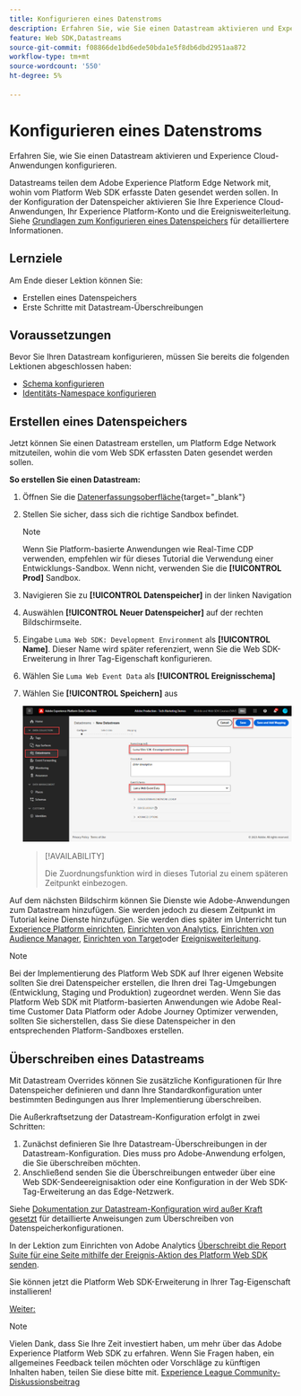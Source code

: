```yaml
---
title: Konfigurieren eines Datenstroms
description: Erfahren Sie, wie Sie einen Datastream aktivieren und Experience Cloud-Lösungen konfigurieren. Diese Lektion ist Teil des Tutorials zum Implementieren von Adobe Experience Cloud mit Web SDK.
feature: Web SDK,Datastreams
source-git-commit: f08866de1bd6ede50bda1e5f8db6dbd2951aa872
workflow-type: tm+mt
source-wordcount: '550'
ht-degree: 5%

---
```


# Konfigurieren eines Datenstroms

Erfahren Sie, wie Sie einen Datastream aktivieren und Experience Cloud-Anwendungen konfigurieren.

Datastreams teilen dem Adobe Experience Platform Edge Network mit, wohin vom Platform Web SDK erfasste Daten gesendet werden sollen. In der Konfiguration der Datenspeicher aktivieren Sie Ihre Experience Cloud-Anwendungen, Ihr Experience Platform-Konto und die Ereignisweiterleitung. Siehe [Grundlagen zum Konfigurieren eines Datenspeichers](https://experienceleague.adobe.com/docs/experience-platform/edge/fundamentals/datastreams.html?lang=de) für detailliertere Informationen.

## Lernziele

Am Ende dieser Lektion können Sie:

* Erstellen eines Datenspeichers
* Erste Schritte mit Datastream-Überschreibungen

## Voraussetzungen

Bevor Sie Ihren Datastream konfigurieren, müssen Sie bereits die folgenden Lektionen abgeschlossen haben:

* [Schema konfigurieren](configure-schemas.md)
* [Identitäts-Namespace konfigurieren](configure-identities.md)

## Erstellen eines Datenspeichers

Jetzt können Sie einen Datastream erstellen, um Platform Edge Network mitzuteilen, wohin die vom Web SDK erfassten Daten gesendet werden sollen.

**So erstellen Sie einen Datastream:**

1. Öffnen Sie die [Datenerfassungsoberfläche](https://launch.adobe.com/){target="_blank"}
1. Stellen Sie sicher, dass sich die richtige Sandbox befindet.

   >[!NOTE]
   >
   >Wenn Sie Platform-basierte Anwendungen wie Real-Time CDP verwenden, empfehlen wir für dieses Tutorial die Verwendung einer Entwicklungs-Sandbox. Wenn nicht, verwenden Sie die **[!UICONTROL Prod]** Sandbox.

1. Navigieren Sie zu **[!UICONTROL Datenspeicher]** in der linken Navigation
1. Auswählen **[!UICONTROL Neuer Datenspeicher]** auf der rechten Bildschirmseite.
1. Eingabe `Luma Web SDK: Development Environment` als **[!UICONTROL Name]**. Dieser Name wird später referenziert, wenn Sie die Web SDK-Erweiterung in Ihrer Tag-Eigenschaft konfigurieren.
1. Wählen Sie `Luma Web Event Data` als **[!UICONTROL Ereignisschema]**
1. Wählen Sie **[!UICONTROL Speichern]** aus

   ![Erstellen des Datastreams](assets/datastream-create-new-datastream.png)

   >[!AVAILABILITY]
   >
   >Die Zuordnungsfunktion wird in dieses Tutorial zu einem späteren Zeitpunkt einbezogen.




Auf dem nächsten Bildschirm können Sie Dienste wie Adobe-Anwendungen zum Datastream hinzufügen. Sie werden jedoch zu diesem Zeitpunkt im Tutorial keine Dienste hinzufügen. Sie werden dies später im Unterricht tun [Experience Platform einrichten](setup-experience-platform.md), [Einrichten von Analytics](setup-analytics.md), [Einrichten von Audience Manager](setup-audience-manager.md), [Einrichten von Target](setup-target.md)oder [Ereignisweiterleitung](setup-event-forwarding.md).

>[!NOTE]
>
>Bei der Implementierung des Platform Web SDK auf Ihrer eigenen Website sollten Sie drei Datenspeicher erstellen, die Ihren drei Tag-Umgebungen (Entwicklung, Staging und Produktion) zugeordnet werden. Wenn Sie das Platform Web SDK mit Platform-basierten Anwendungen wie Adobe Real-time Customer Data Platform oder Adobe Journey Optimizer verwenden, sollten Sie sicherstellen, dass Sie diese Datenspeicher in den entsprechenden Platform-Sandboxes erstellen.

## Überschreiben eines Datastreams

Mit Datastream Overrides können Sie zusätzliche Konfigurationen für Ihre Datenspeicher definieren und dann Ihre Standardkonfiguration unter bestimmten Bedingungen aus Ihrer Implementierung überschreiben.


Die Außerkraftsetzung der Datastream-Konfiguration erfolgt in zwei Schritten:

1. Zunächst definieren Sie Ihre Datastream-Überschreibungen in der Datastream-Konfiguration. Dies muss pro Adobe-Anwendung erfolgen, die Sie überschreiben möchten.
1. Anschließend senden Sie die Überschreibungen entweder über eine Web SDK-Sendeereignisaktion oder eine Konfiguration in der Web SDK-Tag-Erweiterung an das Edge-Netzwerk.

Siehe [Dokumentation zur Datastream-Konfiguration wird außer Kraft gesetzt](https://experienceleague.adobe.com/docs/experience-platform/datastreams/overrides.html?lang=en) für detaillierte Anweisungen zum Überschreiben von Datenspeicherkonfigurationen.

In der Lektion zum Einrichten von Adobe Analytics [Überschreibt die Report Suite für eine Seite mithilfe der Ereignis-Aktion des Platform Web SDK senden](setup-analytics.md).

Sie können jetzt die Platform Web SDK-Erweiterung in Ihrer Tag-Eigenschaft installieren!

[Weiter: ](install-web-sdk.md)

>[!NOTE]
>
>Vielen Dank, dass Sie Ihre Zeit investiert haben, um mehr über das Adobe Experience Platform Web SDK zu erfahren. Wenn Sie Fragen haben, ein allgemeines Feedback teilen möchten oder Vorschläge zu künftigen Inhalten haben, teilen Sie diese bitte mit. [Experience League Community-Diskussionsbeitrag](https://experienceleaguecommunities.adobe.com/t5/adobe-experience-platform-launch/tutorial-discussion-implement-adobe-experience-cloud-with-web/td-p/444996)
